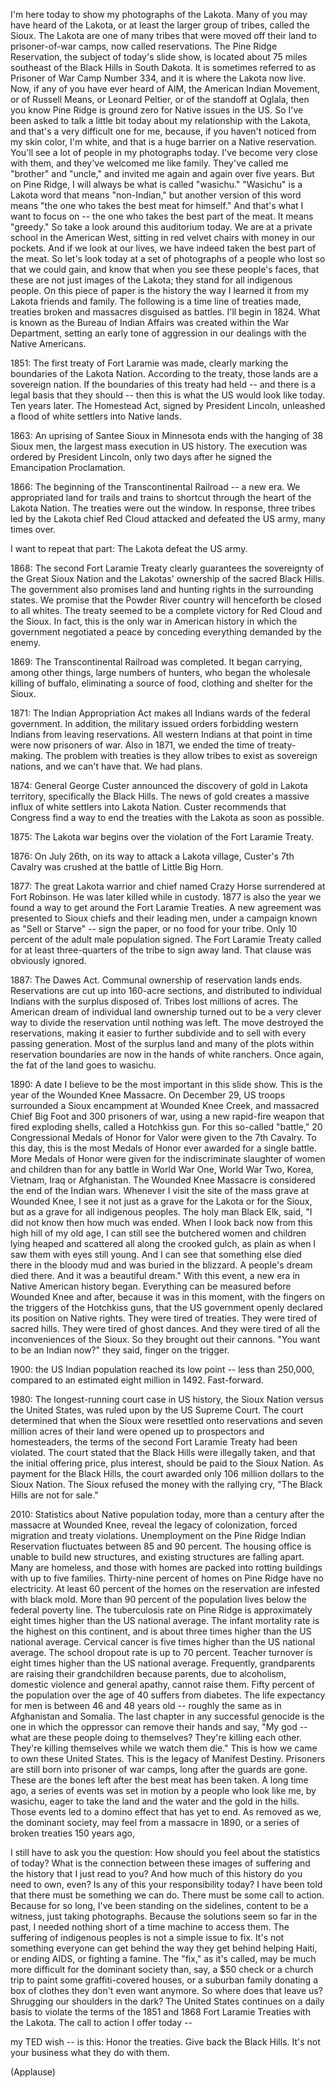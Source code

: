 
I&#39;m here today to show
my photographs of the Lakota.
Many of you may have heard of the Lakota,
or at least the larger group of tribes,
called the Sioux.
The Lakota are one of many tribes
that were moved off their land
to prisoner-of-war camps,
now called reservations.
The Pine Ridge Reservation,
the subject of today&#39;s slide show,
is located about 75 miles southeast
of the Black Hills in South Dakota.
It is sometimes referred to
as Prisoner of War Camp Number 334,
and it is where the Lakota now live.
Now, if any of you have ever heard of AIM,
the American Indian Movement,
or of Russell Means,
or Leonard Peltier,
or of the standoff at Oglala,
then you know Pine Ridge is ground zero
for Native issues in the US.
So I&#39;ve been asked to talk
a little bit today
about my relationship with the Lakota,
and that&#39;s a very difficult one for me,
because, if you haven&#39;t
noticed from my skin color,
I&#39;m white,
and that is a huge barrier
on a Native reservation.
You&#39;ll see a lot of people
in my photographs today.
I&#39;ve become very close with them,
and they&#39;ve welcomed me like family.
They&#39;ve called me &quot;brother&quot; and &quot;uncle,&quot;
and invited me again and again
over five years.
But on Pine Ridge,
I will always be what is called &quot;wasichu.&quot;
&quot;Wasichu&quot; is a Lakota word
that means &quot;non-Indian,&quot;
but another version of this word
means &quot;the one who takes
the best meat for himself.&quot;
And that&#39;s what I want to focus on --
the one who takes
the best part of the meat.
It means &quot;greedy.&quot;
So take a look around
this auditorium today.
We are at a private school
in the American West,
sitting in red velvet chairs
with money in our pockets.
And if we look at our lives,
we have indeed taken
the best part of the meat.
So let&#39;s look today
at a set of photographs
of a people who lost
so that we could gain,
and know that when you see
these people&#39;s faces,
that these are not just
images of the Lakota;
they stand for all indigenous people.
On this piece of paper
is the history the way I learned it
from my Lakota friends and family.
The following is a time line
of treaties made, treaties broken
and massacres disguised as battles.
I&#39;ll begin in 1824.
What is known as
the Bureau of Indian Affairs
was created within the War Department,
setting an early tone of aggression
in our dealings with the Native Americans.

1851:
The first treaty of Fort Laramie was made,
clearly marking the boundaries
of the Lakota Nation.
According to the treaty,
those lands are a sovereign nation.
If the boundaries
of this treaty had held --
and there is a legal basis
that they should --
then this is what the US
would look like today.
Ten years later.
The Homestead Act,
signed by President Lincoln,
unleashed a flood of white settlers
into Native lands.

1863:
An uprising of Santee Sioux in Minnesota
ends with the hanging of 38 Sioux men,
the largest mass execution in US history.
The execution was ordered
by President Lincoln,
only two days after he signed
the Emancipation Proclamation.

1866: The beginning
of the Transcontinental Railroad --
a new era.
We appropriated land for trails and trains
to shortcut through the heart
of the Lakota Nation.
The treaties were out the window.
In response, three tribes led
by the Lakota chief Red Cloud
attacked and defeated the US army,
many times over.

I want to repeat that part:
The Lakota defeat the US army.

1868: The second Fort Laramie Treaty
clearly guarantees
the sovereignty of the Great Sioux Nation
and the Lakotas&#39; ownership
of the sacred Black Hills.
The government also promises
land and hunting rights
in the surrounding states.
We promise that the Powder River country
will henceforth be closed to all whites.
The treaty seemed to be a complete victory
for Red Cloud and the Sioux.
In fact, this is the only war
in American history
in which the government negotiated a peace
by conceding everything
demanded by the enemy.

1869: The Transcontinental
Railroad was completed.
It began carrying, among other things,
large numbers of hunters,
who began the wholesale
killing of buffalo,
eliminating a source of food,
clothing and shelter for the Sioux.

1871:
The Indian Appropriation Act
makes all Indians
wards of the federal government.
In addition, the military issued orders
forbidding western Indians
from leaving reservations.
All western Indians at that point in time
were now prisoners of war.
Also in 1871,
we ended the time of treaty-making.
The problem with treaties is they allow
tribes to exist as sovereign nations,
and we can&#39;t have that.
We had plans.

1874:
General George Custer announced
the discovery of gold in Lakota territory,
specifically the Black Hills.
The news of gold creates
a massive influx of white settlers
into Lakota Nation.
Custer recommends that Congress find a way
to end the treaties with the Lakota
as soon as possible.

1875: The Lakota war begins
over the violation
of the Fort Laramie Treaty.

1876:
On July 26th,
on its way to attack a Lakota village,
Custer&#39;s 7th Cavalry was crushed
at the battle of Little Big Horn.

1877:
The great Lakota warrior
and chief named Crazy Horse
surrendered at Fort Robinson.
He was later killed while in custody.
1877 is also the year we found a way
to get around the Fort Laramie Treaties.
A new agreement was presented
to Sioux chiefs and their leading men,
under a campaign known
as &quot;Sell or Starve&quot; --
sign the paper, or no food for your tribe.
Only 10 percent of the adult
male population signed.
The Fort Laramie Treaty called
for at least three-quarters of the tribe
to sign away land.
That clause was obviously ignored.

1887: The Dawes Act.
Communal ownership
of reservation lands ends.
Reservations are cut up
into 160-acre sections,
and distributed to individual Indians
with the surplus disposed of.
Tribes lost millions of acres.
The American dream
of individual land ownership
turned out to be a very clever way
to divide the reservation
until nothing was left.
The move destroyed the reservations,
making it easier
to further subdivide and to sell
with every passing generation.
Most of the surplus land
and many of the plots
within reservation boundaries
are now in the hands of white ranchers.
Once again, the fat of the land
goes to wasichu.

1890: A date I believe to be
the most important in this slide show.
This is the year
of the Wounded Knee Massacre.
On December 29,
US troops surrounded a Sioux
encampment at Wounded Knee Creek,
and massacred Chief Big Foot
and 300 prisoners of war,
using a new rapid-fire weapon
that fired exploding shells,
called a Hotchkiss gun.
For this so-called &quot;battle,&quot;
20 Congressional Medals of Honor for Valor
were given to the 7th Cavalry.
To this day,
this is the most Medals of Honor
ever awarded for a single battle.
More Medals of Honor were given
for the indiscriminate slaughter
of women and children
than for any battle in World War One,
World War Two,
Korea, Vietnam,
Iraq or Afghanistan.
The Wounded Knee Massacre
is considered the end of the Indian wars.
Whenever I visit the site
of the mass grave at Wounded Knee,
I see it not just as a grave
for the Lakota or for the Sioux,
but as a grave for all indigenous peoples.
The holy man Black Elk, said,
&quot;I did not know then how much was ended.
When I look back now
from this high hill of my old age,
I can still see
the butchered women and children
lying heaped and scattered
all along the crooked gulch,
as plain as when I saw them
with eyes still young.
And I can see that something else
died there in the bloody mud
and was buried in the blizzard.
A people&#39;s dream died there.
And it was a beautiful dream.&quot;
With this event,
a new era in Native American
history began.
Everything can be measured
before Wounded Knee and after,
because it was in this moment,
with the fingers on the triggers
of the Hotchkiss guns,
that the US government openly
declared its position on Native rights.
They were tired of treaties.
They were tired of sacred hills.
They were tired of ghost dances.
And they were tired of all
the inconveniences of the Sioux.
So they brought out their cannons.
&quot;You want to be an Indian now?&quot; they said,
finger on the trigger.

1900:
the US Indian population
reached its low point --
less than 250,000,
compared to an estimated
eight million in 1492.
Fast-forward.

1980:
The longest-running
court case in US history,
the Sioux Nation versus the United States,
was ruled upon by the US Supreme Court.
The court determined that when the Sioux
were resettled onto reservations
and seven million acres
of their land were opened up
to prospectors and homesteaders,
the terms of the second
Fort Laramie Treaty
had been violated.
The court stated that the Black Hills
were illegally taken,
and that the initial
offering price, plus interest,
should be paid to the Sioux Nation.
As payment for the Black Hills,
the court awarded only 106 million dollars
to the Sioux Nation.
The Sioux refused the money
with the rallying cry,
&quot;The Black Hills are not for sale.&quot;

2010:
Statistics about Native population today,
more than a century
after the massacre at Wounded Knee,
reveal the legacy of colonization,
forced migration
and treaty violations.
Unemployment on the Pine Ridge
Indian Reservation
fluctuates between 85 and 90 percent.
The housing office is unable
to build new structures,
and existing structures are falling apart.
Many are homeless,
and those with homes
are packed into rotting buildings
with up to five families.
Thirty-nine percent of homes on Pine Ridge
have no electricity.
At least 60 percent
of the homes on the reservation
are infested with black mold.
More than 90 percent of the population
lives below the federal poverty line.
The tuberculosis rate on Pine Ridge
is approximately eight times higher
than the US national average.
The infant mortality rate
is the highest on this continent,
and is about three times higher
than the US national average.
Cervical cancer is five times higher
than the US national average.
The school dropout rate
is up to 70 percent.
Teacher turnover is eight times higher
than the US national average.
Frequently, grandparents
are raising their grandchildren
because parents, due to alcoholism,
domestic violence and general apathy,
cannot raise them.
Fifty percent of the population
over the age of 40
suffers from diabetes.
The life expectancy for men
is between 46 and 48 years old --
roughly the same
as in Afghanistan and Somalia.
The last chapter
in any successful genocide
is the one in which the oppressor
can remove their hands and say,
&quot;My god -- what are these people
doing to themselves?
They&#39;re killing each other.
They&#39;re killing themselves
while we watch them die.&quot;
This is how we came to own
these United States.
This is the legacy
of Manifest Destiny.
Prisoners are still born
into prisoner of war camps,
long after the guards are gone.
These are the bones
left after the best meat has been taken.
A long time ago,
a series of events was set in motion
by a people who look like me, by wasichu,
eager to take the land and the water
and the gold in the hills.
Those events led to a domino effect
that has yet to end.
As removed as we,
the dominant society, may feel
from a massacre in 1890,
or a series of broken
treaties 150 years ago,

I still have to ask you the question:
How should you feel
about the statistics of today?
What is the connection
between these images of suffering
and the history that I just read to you?
And how much of this history
do you need to own, even?
Is any of this your responsibility today?
I have been told that there must be
something we can do.
There must be some call to action.
Because for so long,
I&#39;ve been standing on the sidelines,
content to be a witness,
just taking photographs.
Because the solutions
seem so far in the past,
I needed nothing short
of a time machine to access them.
The suffering of indigenous peoples
is not a simple issue to fix.
It&#39;s not something everyone can get behind
the way they get behind helping Haiti,
or ending AIDS, or fighting a famine.
The &quot;fix,&quot; as it&#39;s called,
may be much more difficult
for the dominant society
than, say, a $50 check
or a church trip to paint
some graffiti-covered houses,
or a suburban family
donating a box of clothes
they don&#39;t even want anymore.
So where does that leave us?
Shrugging our shoulders in the dark?
The United States continues
on a daily basis to violate the terms
of the 1851 and 1868
Fort Laramie Treaties with the Lakota.
The call to action I offer today --

my TED wish -- is this:
Honor the treaties.
Give back the Black Hills.
It&#39;s not your business
what they do with them.

(Applause)

